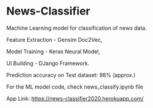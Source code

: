 # News-Classifier
Machine Learning model for classification of news data.

Feature Extraction - Gensim Doc2Vec,

Model Training - Keras Neural Model,

UI Building - DJango Framework.

Prediction accuracy on Test dataset: 98% (approx.)

For the ML model code, check news_classify.ipynb file

App Link: https://news-classifier2020.herokuapp.com/

